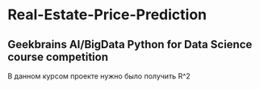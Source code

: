 # Real-Estate-Price-Prediction
Geekbrains AI/BigData Python for Data Science course competition
---
В данном курсом проекте нужно было получить R^2
